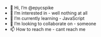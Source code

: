 - 👋 Hi, I’m @epycspike
- 👀 I’m interested in - well nothing at all
- 🌱 I’m currently learning - JavaScript
- 💞️ I’m looking to collaborate on - someone
- 📫 How to reach me - cant reach me

<!---
epycspike/epycspike is a ✨ special ✨ repository because its `README.md` (this file) appears on your GitHub profile.
You can click the Preview link to take a look at your changes.
--->
